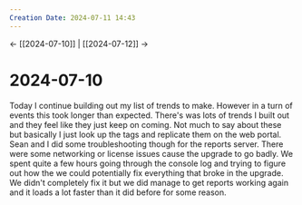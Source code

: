 ```yaml
---
Creation Date: 2024-07-11 14:43
---
```


<- [[2024-07-10]] | [[2024-07-12]]  ->

# 2024-07-10
Today I continue building out my list of trends to make. However in a turn of events this took longer than expected. There's was lots of trends I built out and they feel like they just keep on coming. Not much to say about these but basically I just look up the tags and replicate them on the web portal. Sean and I did some troubleshooting though for the reports server. There were some networking or license issues cause the upgrade to go badly. We spent quite a few hours going through the console log and trying to figure out how the we could potentially fix everything that broke in the upgrade. We didn't completely fix it but we did manage to get reports working again and it loads a lot faster than it did before for some reason. 